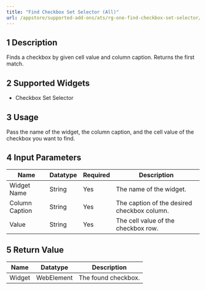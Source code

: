 ```yaml
---
title: "Find Checkbox Set Selector (All)"
url: /appstore/supported-add-ons/ats/rg-one-find-checkbox-set-selector/
---
```


## 1 Description

Finds a checkbox by given cell value and column caption. Returns the first match.

## 2 Supported Widgets

* Checkbox Set Selector

## 3 Usage

Pass the name of the widget, the column caption, and the cell value of the checkbox you want to find.

## 4 Input Parameters

Name | Datatype | Required | Description
---- | -------- | -------- | ---------------
Widget Name | String | Yes | The name of the widget.
Column Caption | String  | Yes | The caption of the desired checkbox column.
Value | String | Yes | The cell value of the checkbox row.

## 5 Return Value

Name | Datatype | Description
---- | --------- | ---------------
Widget | WebElement | The found checkbox.
